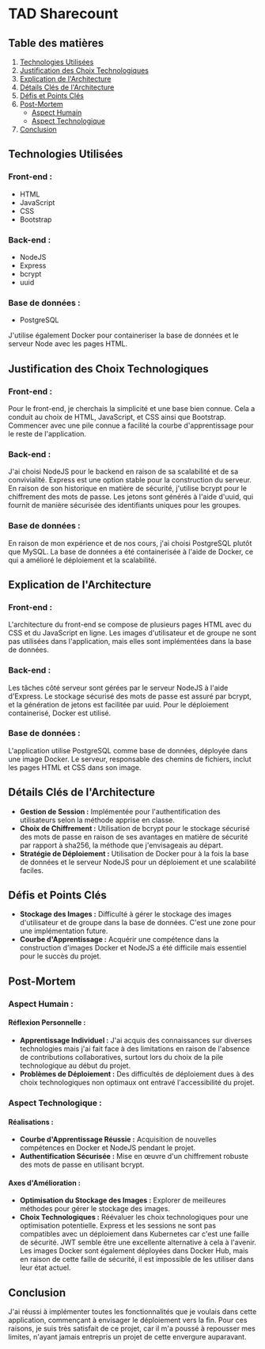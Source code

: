 # TAD Sharecount

## Table des matières

1. [Technologies Utilisées](#technologies-utilisées)
2. [Justification des Choix Technologiques](#justification-des-choix-technologiques)
3. [Explication de l'Architecture](#explication-de-larchitecture)
4. [Détails Clés de l'Architecture](#détails-clés-de-larchitecture)
5. [Défis et Points Clés](#défis-et-points-clés)
6. [Post-Mortem](#post-mortem)
   - [Aspect Humain](#aspect-humain)
   - [Aspect Technologique](#aspect-technologique)
7. [Conclusion](#conclusion)

## Technologies Utilisées

### Front-end :
- HTML
- JavaScript
- CSS
- Bootstrap

### Back-end :
- NodeJS
- Express
- bcrypt
- uuid

### Base de données :
- PostgreSQL

J'utilise également Docker pour containeriser la base de données et le serveur Node avec les pages HTML.

## Justification des Choix Technologiques

### Front-end :

Pour le front-end, je cherchais la simplicité et une base bien connue. Cela a conduit au choix de HTML, JavaScript, et CSS ainsi que Bootstrap. Commencer avec une pile connue a facilité la courbe d'apprentissage pour le reste de l'application.

### Back-end :
J'ai choisi NodeJS pour le backend en raison de sa scalabilité et de sa convivialité. Express est une option stable pour la construction du serveur. En raison de son historique en matière de sécurité, j'utilise bcrypt pour le chiffrement des mots de passe. Les jetons sont générés à l'aide d'uuid, qui fournit de manière sécurisée des identifiants uniques pour les groupes.

### Base de données :
En raison de mon expérience et de nos cours, j'ai choisi PostgreSQL plutôt que MySQL. La base de données a été containerisée à l'aide de Docker, ce qui a amélioré le déploiement et la scalabilité.

## Explication de l'Architecture

### Front-end :
L'architecture du front-end se compose de plusieurs pages HTML avec du CSS et du JavaScript en ligne. Les images d'utilisateur et de groupe ne sont pas utilisées dans l'application, mais elles sont implémentées dans la base de données.

### Back-end :
Les tâches côté serveur sont gérées par le serveur NodeJS à l'aide d'Express. Le stockage sécurisé des mots de passe est assuré par bcrypt, et la génération de jetons est facilitée par uuid. Pour le déploiement containerisé, Docker est utilisé.

### Base de données :
L'application utilise PostgreSQL comme base de données, déployée dans une image Docker. Le serveur, responsable des chemins de fichiers, inclut les pages HTML et CSS dans son image.

## Détails Clés de l'Architecture

- **Gestion de Session :** Implémentée pour l'authentification des utilisateurs selon la méthode apprise en classe.
- **Choix de Chiffrement :** Utilisation de bcrypt pour le stockage sécurisé des mots de passe en raison de ses avantages en matière de sécurité par rapport à sha256, la méthode que j'envisageais au départ.
- **Stratégie de Déploiement :** Utilisation de Docker pour à la fois la base de données et le serveur NodeJS pour un déploiement et une scalabilité faciles.

## Défis et Points Clés

- **Stockage des Images :** Difficulté à gérer le stockage des images d'utilisateur et de groupe dans la base de données. C'est une zone pour une implémentation future.
- **Courbe d'Apprentissage :** Acquérir une compétence dans la construction d'images Docker et NodeJS a été difficile mais essentiel pour le succès du projet.

## Post-Mortem

### Aspect Humain :

#### Réflexion Personnelle :

- **Apprentissage Individuel :** J'ai acquis des connaissances sur diverses technologies mais j'ai fait face à des limitations en raison de l'absence de contributions collaboratives, surtout lors du choix de la pile technologique au début du projet.
- **Problèmes de Déploiement :** Des difficultés de déploiement dues à des choix technologiques non optimaux ont entravé l'accessibilité du projet.

### Aspect Technologique :

#### Réalisations :
- **Courbe d'Apprentissage Réussie :** Acquisition de nouvelles compétences en Docker et NodeJS pendant le projet.
- **Authentification Sécurisée :** Mise en œuvre d'un chiffrement robuste des mots de passe en utilisant bcrypt.

#### Axes d'Amélioration :
- **Optimisation du Stockage des Images :** Explorer de meilleures méthodes pour gérer le stockage des images.
- **Choix Technologiques :** Réévaluer les choix technologiques pour une optimisation potentielle. Express et les sessions ne sont pas compatibles avec un déploiement dans Kubernetes car c'est une faille de sécurité. JWT semble être une excellente alternative à cela à l'avenir.
Les images Docker sont également déployées dans Docker Hub, mais en raison de cette faille de sécurité, il est impossible de les utiliser dans leur état actuel.

## Conclusion

J'ai réussi à implémenter toutes les fonctionnalités que je voulais dans cette application, commençant à envisager le déploiement vers la fin. Pour ces raisons, je suis très satisfait de ce projet, car il m'a poussé à repousser mes limites, n'ayant jamais entrepris un projet de cette envergure auparavant.